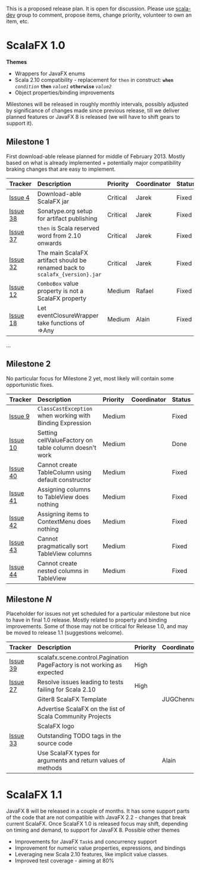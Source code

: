 This is a proposed release plan. It is open for discussion. Please use [scala-dev](http://groups.google.com/group/scalafx-dev) group to comment, propose items, change priority, volunteer to own an item, etc.



# ScalaFX 1.0 #

**Themes**
  * Wrappers for JavaFX enums
  * Scala 2.10 compatibility - replacement for `then` in construct: **`when`** _`condition`_ **`then`** _`value1`_ **`otherwise`** _`value2`_
  * Object properties/binding improvements

Milestones will be released in roughly monthly intervals, possibly adjusted by significance of changes made since previous release, till we deliver planned features or JavaFX 8 is released (we will have to shift gears to support it).

## Milestone 1 ##

First download-able release planned for middle of February 2013. Mostly based on what is already implemented + potentially major compatibility braking changes that are easy to implement.

| **Tracker** | **Description**                                                               | **Priority** | **Coordinator** | Status  |
|:------------|:------------------------------------------------------------------------------|:-------------|:----------------|:--------|
| [Issue 4](https://code.google.com/p/scalafx/issues/detail?id=4)   | Download-able ScalaFX jar                                                   | Critical   | Jarek         | Fixed   |
| [Issue 38](https://code.google.com/p/scalafx/issues/detail?id=38)  | Sonatype.org setup for artifact publishing                                  | Critical   | Jarek         | Fixed   |
| [Issue 37](https://code.google.com/p/scalafx/issues/detail?id=37)  | `then` is Scala reserved word from 2.10 onwards                             | Critical   | Jarek         | Fixed   |
| [Issue 32](https://code.google.com/p/scalafx/issues/detail?id=32)  | The main ScalaFX artifact should be renamed back to `scalafx_{version}.jar` | Critical   | Jarek         | Fixed   |
| [Issue 12](https://code.google.com/p/scalafx/issues/detail?id=12)  | `ComboBox` value property is not a ScalaFX property                         | Medium     | Rafael        | Fixed   |
| [Issue 18](https://code.google.com/p/scalafx/issues/detail?id=18)  | Let eventClosureWrapper take functions of =>Any                             | Medium     | Alain         | Fixed   |

...

## Milestone 2 ##

No particular focus for Milestone 2 yet, most likely will contain some opportunistic fixes.

| **Tracker** | **Description**                                               | **Priority** | **Coordinator** | Status  |
|:------------|:--------------------------------------------------------------|:-------------|:----------------|:--------|
| [Issue 9](https://code.google.com/p/scalafx/issues/detail?id=9)   | `ClassCastException` when working with Binding Expression   | Medium     |               | Fixed   |
| [Issue 10](https://code.google.com/p/scalafx/issues/detail?id=10)  | Setting cellValueFactory on table column doesn't work       | Medium     |               | Done    |
| [Issue 40](https://code.google.com/p/scalafx/issues/detail?id=40)  | Cannot create TableColumn using default constructor         | Medium     |               | Fixed   |
| [Issue 41](https://code.google.com/p/scalafx/issues/detail?id=41)  | Assigning columns to TableView does nothing                 | Medium     |               | Fixed   |
| [Issue 42](https://code.google.com/p/scalafx/issues/detail?id=42)  | Assigning items to ContextMenu does nothing                 | Medium     |               | Fixed   |
| [Issue 43](https://code.google.com/p/scalafx/issues/detail?id=43)  | Cannot pragmatically sort TableView columns                 | Medium     |               | Fixed   |
| [Issue 44](https://code.google.com/p/scalafx/issues/detail?id=44)  | Cannot create nested columns in TableView                   | Medium     |               | Fixed   |

## Milestone _N_ ##

Placeholder for issues not yet scheduled for a particular milestone but nice to have in final 1.0 release. Mostly related to property and binding improvements. Some of those may not be critical for Release 1.0, and may be moved to release 1.1 (suggestions welcome).

| **Tracker** | **Description**                                               | **Priority** | **Coordinator** | Status  |
|:------------|:--------------------------------------------------------------|:-------------|:----------------|:--------|
| [Issue 39](https://code.google.com/p/scalafx/issues/detail?id=39)  | scalafx.scene.control.Pagination PageFactory is not working as expected |  High |               |         |
| [Issue 27](https://code.google.com/p/scalafx/issues/detail?id=27)   | Resolve issues leading to tests failing for Scala 2.10     |    High    |               | Fixed   |
|           | Giter8 ScalaFX Template                                     |            | JUGChennai    | Started |
|           | Advertise ScalaFX on the list of Scala Community Projects   |            |               |         |
|           | ScalaFX logo                                                |            |               |         |
| [Issue 33](https://code.google.com/p/scalafx/issues/detail?id=33)  | Outstanding TODO tags in the source code                    |            |               |         |
|           | Use ScalaFX types for arguments and return values of methods|    | Alain  |   Done   |


# ScalaFX 1.1 #

JavaFX 8 will be released in a couple of months. It has some support parts of the code that are not compatible with JavaFX 2.2 - changes that break current ScalaFX. Once ScalaFX 1.0 is released focus may shift, depending on timing and demand, to support for JavaFX 8. Possible other themes
  * Improvements for JavaFX `Task`s and concurrency support
  * Improvement for numeric value properties, expressions, and bindings
  * Leveraging new Scala 2.10 features, like implicit value classes.
  * Improved test coverage - aiming at 80%
